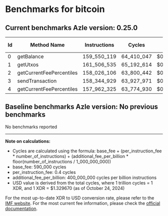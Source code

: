 # Benchmarks for bitcoin

## Current benchmarks Azle version: 0.25.0

| Id  | Method Name              | Instructions | Cycles     | USD           | USD/Million Calls |
| --- | ------------------------ | ------------ | ---------- | ------------- | ----------------- |
| 0   | getBalance               | 159_550_119  | 64_410_047 | $0.0000856441 | $85.64            |
| 1   | getUtxos                 | 161_506_535  | 65_192_614 | $0.0000866847 | $86.68            |
| 2   | getCurrentFeePercentiles | 158_026_106  | 63_800_442 | $0.0000848335 | $84.83            |
| 3   | sendTransaction          | 158_344_929  | 63_927_971 | $0.0000850031 | $85.00            |
| 4   | getCurrentFeePercentiles | 157_962_325  | 63_774_930 | $0.0000847996 | $84.79            |

## Baseline benchmarks Azle version: No previous benchmarks

No benchmarks reported

---

**Note on calculations:**

- Cycles are calculated using the formula: base_fee + (per_instruction_fee \* number_of_instructions) + (additional_fee_per_billion \* floor(number_of_instructions / 1_000_000_000))
- base_fee: 590_000 cycles
- per_instruction_fee: 0.4 cycles
- additional_fee_per_billion: 400_000_000 cycles per billion instructions
- USD value is derived from the total cycles, where 1 trillion cycles = 1 XDR, and 1 XDR = $1.329670 (as of October 24, 2024)

For the most up-to-date XDR to USD conversion rate, please refer to the [IMF website](https://www.imf.org/external/np/fin/data/rms_sdrv.aspx).
For the most current fee information, please check the [official documentation](https://internetcomputer.org/docs/current/developer-docs/gas-cost#execution).
